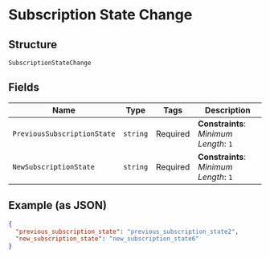 
# Subscription State Change

## Structure

`SubscriptionStateChange`

## Fields

| Name | Type | Tags | Description |
|  --- | --- | --- | --- |
| `PreviousSubscriptionState` | `string` | Required | **Constraints**: *Minimum Length*: `1` |
| `NewSubscriptionState` | `string` | Required | **Constraints**: *Minimum Length*: `1` |

## Example (as JSON)

```json
{
  "previous_subscription_state": "previous_subscription_state2",
  "new_subscription_state": "new_subscription_state6"
}
```


